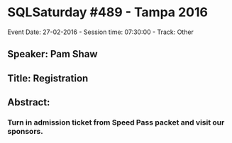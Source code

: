 # SQLSaturday #489 - Tampa 2016
Event Date: 27-02-2016 - Session time: 07:30:00 - Track: Other
## Speaker: Pam Shaw
## Title: Registration
## Abstract:
### Turn in admission ticket from Speed Pass packet and visit our sponsors.
